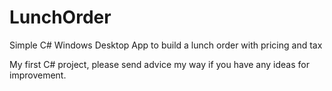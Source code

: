 # LunchOrder
Simple C# Windows Desktop App to build a lunch order with pricing and tax

My first C# project, please send advice my way if you have any ideas for improvement.

